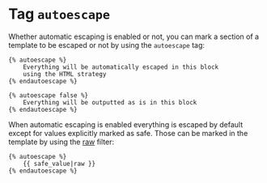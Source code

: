 Tag `autoescape`
================

Whether automatic escaping is enabled or not, you can mark a section of a template 
to be escaped or not by using the `autoescape` tag:

```twig
{% autoescape %}
    Everything will be automatically escaped in this block
    using the HTML strategy
{% endautoescape %}

{% autoescape false %}
    Everything will be outputted as is in this block
{% endautoescape %}
```

When automatic escaping is enabled everything is escaped by default except for values explicitly marked as safe. 
Those can be marked in the template by using the [raw](../filters/raw.md) filter:

```twig
{% autoescape %}
    {{ safe_value|raw }}
{% endautoescape %}
```